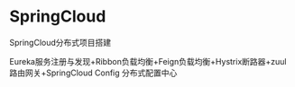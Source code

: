 # SpringCloud
SpringCloud分布式项目搭建

Eureka服务注册与发现+Ribbon负载均衡+Feign负载均衡+Hystrix断路器+zuul路由网关+SpringCloud Config
分布式配置中心

